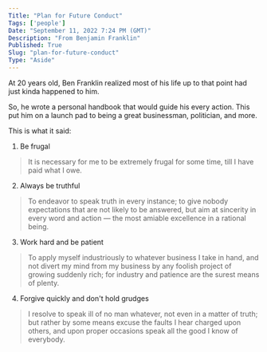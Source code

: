 ```yaml
---
Title: "Plan for Future Conduct"
Tags: ['people']
Date: "September 11, 2022 7:24 PM (GMT)"
Description: "From Benjamin Franklin"
Published: True
Slug: "plan-for-future-conduct"
Type: "Aside"
---
```


At 20 years old, Ben Franklin realized most of his life up to that point had just kinda happened to him.

So, he wrote a personal handbook that would guide his every action. This put him on a launch pad to being a great businessman, politician, and more.

This is what it said:

1. Be frugal

> It is necessary for me to be extremely frugal for some time, till I have paid what I owe.

2. Always be truthful

> To endeavor to speak truth in every instance; to give nobody expectations that are not likely to be answered, but aim at sincerity in every word and action — the most amiable excellence in a rational being.

3. Work hard and be patient

> To apply myself industriously to whatever business I take in hand, and not divert my mind from my business by any foolish project of growing suddenly rich; for industry and patience are the surest means of plenty.

4. Forgive quickly and don't hold grudges

> I resolve to speak ill of no man whatever, not even in a matter of truth; but rather by some means excuse the faults I hear charged upon others, and upon proper occasions speak all the good I know of everybody.